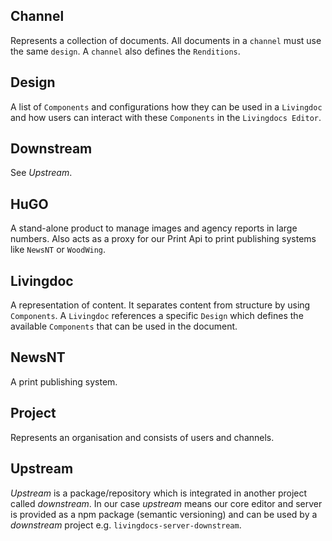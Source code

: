 
## Channel

Represents a collection of documents. All documents in a `channel` must use
the same `design`. A `channel` also defines the `Renditions`.

## Design

A list of `Components` and configurations how they can be used
in a `Livingdoc` and how users can interact with these `Components` in the
`Livingdocs Editor`.

## Downstream

See *Upstream*.

## HuGO

A stand-alone product to manage images and agency reports in large numbers.
Also acts as a proxy for our Print Api to print publishing systems like `NewsNT` or `WoodWing`.

## Livingdoc

A representation of content. It separates content from structure by using
`Components`. A `Livingdoc` references a specific `Design` which defines the
available `Components` that can be used in the document.

## NewsNT

A print publishing system.

## Project

Represents an organisation and consists of users and channels.

## Upstream

*Upstream* is a package/repository which is integrated in another project called *downstream*. In our case *upstream* means our core editor and server is provided as a npm package (semantic versioning) and can be used by a *downstream* project e.g. `livingdocs-server-downstream`.
